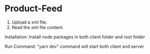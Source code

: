 # Product-Feed

1. Upload a xml file.
2. Read the xml file content.

Installation:
Install node packages in both client folder and root folder

Run Command:
"yarn dev" command will start both client and server

